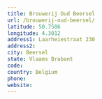 ```yaml
---
title: Brouwerij Oud Beersel
url: /brouwerij-oud-beersel/
latitude: 50.7586
longitude: 4.3012
address1: Laarheiestraat 230
address2: 
city: Beersel
state: Vlaams Brabant
code: 
country: Belgium
phone: 
website: 
---
```


